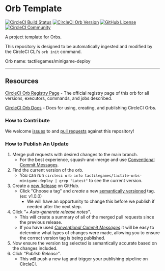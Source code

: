 # Orb Template


[![CircleCI Build Status](https://circleci.com/gh/tactilegames/tactile-orbs-minigame-deploy.svg?style=shield "CircleCI Build Status")](https://circleci.com/gh/tactilegames/tactile-orbs-minigame-deploy) [![CircleCI Orb Version](https://badges.circleci.com/orbs/tactilegames/tactile-orbs-minigame-deploy.svg)](https://circleci.com/orbs/registry/orb/tactilegames/tactile-orbs-minigame-deploy) [![GitHub License](https://img.shields.io/badge/license-MIT-lightgrey.svg)](https://raw.githubusercontent.com/tactilegames/tactile-orbs-minigame-deploy/master/LICENSE) [![CircleCI Community](https://img.shields.io/badge/community-CircleCI%20Discuss-343434.svg)](https://discuss.circleci.com/c/ecosystem/orbs)



A project template for Orbs.

This repository is designed to be automatically ingested and modified by the CircleCI CLI's `orb init` command.

Orb name: tactilegames/minigame-deploy


---

## Resources

[CircleCI Orb Registry Page](https://circleci.com/orbs/registry/orb/tactilegames/tactile-orbs-minigame-deploy) - The official registry page of this orb for all versions, executors, commands, and jobs described.

[CircleCI Orb Docs](https://circleci.com/docs/2.0/orb-intro/#section=configuration) - Docs for using, creating, and publishing CircleCI Orbs.

### How to Contribute

We welcome [issues](https://github.com/tactilegames/tactile-orbs-minigame-deploy/issues) to and [pull requests](https://github.com/tactilegames/tactile-orbs-minigame-deploy/pulls) against this repository!

### How to Publish An Update
1. Merge pull requests with desired changes to the main branch.
    - For the best experience, squash-and-merge and use [Conventional Commit Messages](https://conventionalcommits.org/).
2. Find the current version of the orb.
    - You can run `circleci orb info tactilegames/tactile-orbs-minigame-deploy | grep "Latest"` to see the current version.
3. Create a [new Release](https://github.com/tactilegames/tactile-orbs-minigame-deploy/releases/new) on GitHub.
    - Click "Choose a tag" and _create_ a new [semantically versioned](http://semver.org/) tag. (ex: v1.0.0)
      - We will have an opportunity to change this before we publish if needed after the next step.
4.  Click _"+ Auto-generate release notes"_.
    - This will create a summary of all of the merged pull requests since the previous release.
    - If you have used _[Conventional Commit Messages](https://conventionalcommits.org/)_ it will be easy to determine what types of changes were made, allowing you to ensure the correct version tag is being published.
5. Now ensure the version tag selected is semantically accurate based on the changes included.
6. Click _"Publish Release"_.
    - This will push a new tag and trigger your publishing pipeline on CircleCI.